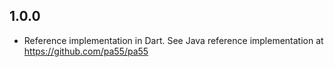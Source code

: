 ## 1.0.0

- Reference implementation in Dart. See Java reference implementation at https://github.com/pa55/pa55
